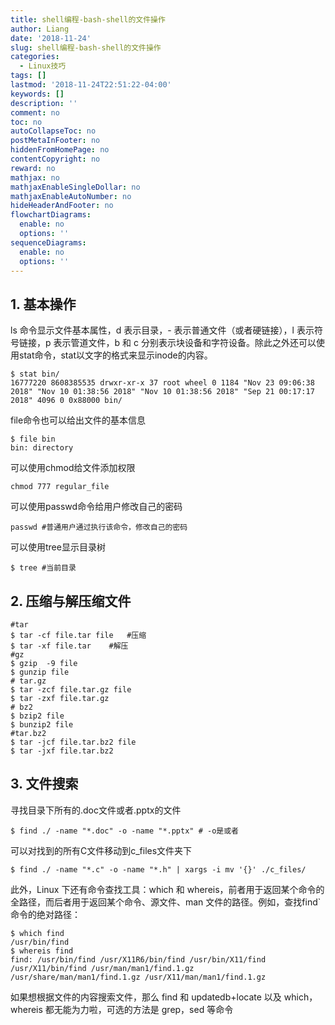 ```yaml
---
title: shell编程-bash-shell的文件操作
author: Liang
date: '2018-11-24'
slug: shell编程-bash-shell的文件操作
categories:
  - Linux技巧
tags: []
lastmod: '2018-11-24T22:51:22-04:00'
keywords: []
description: ''
comment: no
toc: no
autoCollapseToc: no
postMetaInFooter: no
hiddenFromHomePage: no
contentCopyright: no
reward: no
mathjax: no
mathjaxEnableSingleDollar: no
mathjaxEnableAutoNumber: no
hideHeaderAndFooter: no
flowchartDiagrams:
  enable: no
  options: ''
sequenceDiagrams:
  enable: no
  options: ''
---
```

## 1. 基本操作
ls 命令显示文件基本属性，d 表示目录，- 表示普通文件（或者硬链接），l 表示符号链接，p 表示管道文件，b 和 c 分别表示块设备和字符设备。除此之外还可以使用stat命令，stat以文字的格式来显示inode的内容。
```
$ stat bin/
16777220 8608385535 drwxr-xr-x 37 root wheel 0 1184 "Nov 23 09:06:38 2018" "Nov 10 01:38:56 2018" "Nov 10 01:38:56 2018" "Sep 21 00:17:17 2018" 4096 0 0x88000 bin/
```
file命令也可以给出文件的基本信息
```
$ file bin
bin: directory
```

可以使用chmod给文件添加权限
```
chmod 777 regular_file
```

可以使用passwd命令给用户修改自己的密码
```
passwd #普通用户通过执行该命令，修改自己的密码
```

可以使用tree显示目录树
```
$ tree #当前目录
```

## 2. 压缩与解压缩文件
```
#tar
$ tar -cf file.tar file   #压缩
$ tar -xf file.tar    #解压
#gz
$ gzip  -9 file
$ gunzip file
# tar.gz
$ tar -zcf file.tar.gz file
$ tar -zxf file.tar.gz
# bz2
$ bzip2 file
$ bunzip2 file
#tar.bz2
$ tar -jcf file.tar.bz2 file
$ tar -jxf file.tar.bz2
```

## 3. 文件搜索
寻找目录下所有的.doc文件或者.pptx的文件
```
$ find ./ -name "*.doc" -o -name "*.pptx" # -o是或者
```
可以对找到的所有C文件移动到c_files文件夹下
```
$ find ./ -name "*.c" -o -name "*.h" | xargs -i mv '{}' ./c_files/
```
此外，Linux 下还有命令查找工具：which 和 whereis，前者用于返回某个命令的全路径，而后者用于返回某个命令、源文件、man 文件的路径。例如，查找find` 命令的绝对路径：
```
$ which find
/usr/bin/find
$ whereis find
find: /usr/bin/find /usr/X11R6/bin/find /usr/bin/X11/find /usr/X11/bin/find /usr/man/man1/find.1.gz /usr/share/man/man1/find.1.gz /usr/X11/man/man1/find.1.gz
```
如果想根据文件的内容搜索文件，那么 find 和 updatedb+locate 以及 which，whereis 都无能为力啦，可选的方法是 grep，sed 等命令
